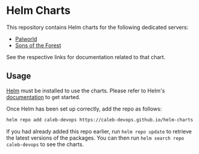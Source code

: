 # Helm Charts

This repository contains Helm charts for the following dedicated servers:

- [Palworld](./charts/palworld/)
- [Sons of the Forest](.charts/sons-of-the-forest)

See the respective links for documentation related to that chart.

## Usage

[Helm](https://helm.sh) must be installed to use the charts. Please refer to
Helm's [documentation](https://helm.sh/docs) to get started.

Once Helm has been set up correctly, add the repo as follows:

```sh
helm repo add caleb-devops https://caleb-devops.github.io/helm-charts
```

If you had already added this repo earlier, run `helm repo update` to retrieve
the latest versions of the packages. You can then run `helm search repo
caleb-devops` to see the charts.
